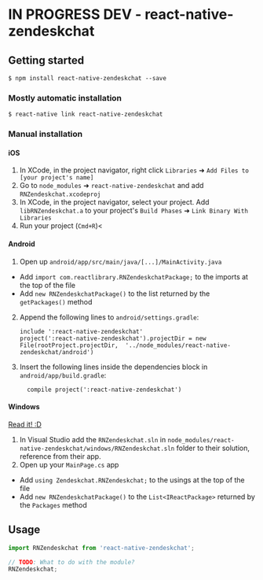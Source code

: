 
# IN PROGRESS DEV - react-native-zendeskchat

## Getting started

`$ npm install react-native-zendeskchat --save`

### Mostly automatic installation

`$ react-native link react-native-zendeskchat`

### Manual installation


#### iOS

1. In XCode, in the project navigator, right click `Libraries` ➜ `Add Files to [your project's name]`
2. Go to `node_modules` ➜ `react-native-zendeskchat` and add `RNZendeskchat.xcodeproj`
3. In XCode, in the project navigator, select your project. Add `libRNZendeskchat.a` to your project's `Build Phases` ➜ `Link Binary With Libraries`
4. Run your project (`Cmd+R`)<

#### Android

1. Open up `android/app/src/main/java/[...]/MainActivity.java`
  - Add `import com.reactlibrary.RNZendeskchatPackage;` to the imports at the top of the file
  - Add `new RNZendeskchatPackage()` to the list returned by the `getPackages()` method
2. Append the following lines to `android/settings.gradle`:
  	```
  	include ':react-native-zendeskchat'
  	project(':react-native-zendeskchat').projectDir = new File(rootProject.projectDir, 	'../node_modules/react-native-zendeskchat/android')
  	```
3. Insert the following lines inside the dependencies block in `android/app/build.gradle`:
  	```
      compile project(':react-native-zendeskchat')
  	```

#### Windows
[Read it! :D](https://github.com/ReactWindows/react-native)

1. In Visual Studio add the `RNZendeskchat.sln` in `node_modules/react-native-zendeskchat/windows/RNZendeskchat.sln` folder to their solution, reference from their app.
2. Open up your `MainPage.cs` app
  - Add `using Zendeskchat.RNZendeskchat;` to the usings at the top of the file
  - Add `new RNZendeskchatPackage()` to the `List<IReactPackage>` returned by the `Packages` method


## Usage
```javascript
import RNZendeskchat from 'react-native-zendeskchat';

// TODO: What to do with the module?
RNZendeskchat;
```
  
